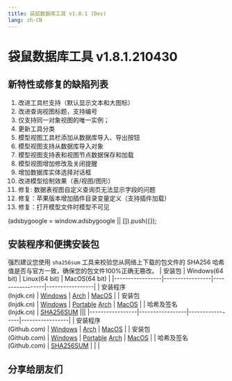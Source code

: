```yaml
---
title: 袋鼠数据库工具 v1.8.1 (Dev)
lang: zh-CN
---
```


# 袋鼠数据库工具 v1.8.1.210430

## 新特性或修复的缺陷列表
1. 改进工具栏支持（默认显示文本和大图标）
2. 改进查询视图标题，支持编号
3. 仅支持同一对象视图的唯一实例；
4. 更新工具分类
5. 模型视图工具栏添加从数据库导入、导出按钮
6. 模型视图支持从数据库导入对象
7. 模型视图支持表和视图节点数据保存和加载
8. 模型视图增加修改及关闭提醒
9. 增加数据库实体选择对话框
10. 改进模型绘制效果（表/视图/图形）
11. 修复: 数据表视图自定义查询页无法显示字段的问题
12. 修复：苹果版本增加插件目录变量定义（支持插件加载）
13. 修复：打开模型文件时模型不可见

<div>
    <script2 type="text/javascript" async="true" src="https://pagead2.googlesyndication.com/pagead/js/adsbygoogle.js" />
    <ins class="adsbygoogle"
        style="display:block; text-align:center;"
        data-ad-layout="in-article"
        data-ad-format="fluid"
        data-ad-client="ca-pub-3975819313740938"
        data-ad-slot="6760827895"></ins>
    <script2 type="text/javascript">
        (adsbygoogle = window.adsbygoogle || []).push({});
    </script2>
</div>


## 安装程序和便携安装包 <Badge text="链接已失效" type="warning"/>
强烈建议您使用 `sha256sum` 工具来校验您从网络上下载的包文件的 SHA256 哈希值是否与官方一致，确保您的包文件100%正确无篡改。
| 安装包          | Windows(64 bit) | Linux(64 bit)   | MacOS(64 bit)   |
|-----------------|-----------------|-----------------|-----------------|
| 安装程序<br/>(Injdk.cn) | [Windows](https://d4.injdk.cn/dbkangaroo/v1.8.1.210430/kangaroo-1.8.1.210430-AMD64.exe) | [Arch](https://d4.injdk.cn/dbkangaroo/v1.8.1.210430/kangaroo-1.8.1.210430-1-x86_64.pkg.tar.xz) | [MacOS](https://d4.injdk.cn/dbkangaroo/v1.8.1.210430/kangaroo-1.8.1.210430-macos.dmg) |
| 安装包<br/>(Injdk.cn)  | [Windows](https://d4.injdk.cn/dbkangaroo/v1.8.1.210430/kangaroo-1.8.1.210430-AMD64.7z) | [Portable](https://d4.injdk.cn/dbkangaroo/v1.8.1.210430/kangaroo-1.8.1.210430-portable-x86_64.tar.gz) [Arch](https://d4.injdk.cn/dbkangaroo/v1.8.1.210430/kangaroo-1.8.1.210430-arch.tar.gz) | [MacOS](https://d4.injdk.cn/dbkangaroo/v1.8.1.210430/kangaroo-1.8.1.210430-macos.tar.gz) |
| 哈希及签名<br/>(Injdk.cn) | [SHA256SUM](https://d4.injdk.cn/dbkangaroo/v1.8.1.210430/kangaroo-1.8.1.210430.sha256sum) |||
|-----------------|-----------------|-----------------|-----------------|
| 安装程序<br/>(Github.com) | [Windows](https://github.com/dbkangaroo/kangaroo/releases/download/v1.8.1.210430/kangaroo-1.8.1.210430-AMD64.exe) | [Arch](https://github.com/dbkangaroo/kangaroo/releases/download/v1.8.1.210430/kangaroo-1.8.1.210430-1-x86_64.pkg.tar.xz) | [MacOS](https://github.com/dbkangaroo/kangaroo/releases/download/v1.8.1.210430/kangaroo-1.8.1.210430-macos.dmg) |
| 安装包<br/>(Github.com)  | [Windows](https://github.com/dbkangaroo/kangaroo/releases/download/v1.8.1.210430/kangaroo-1.8.1.210430-AMD64.7z) | [Portable](https://github.com/dbkangaroo/kangaroo/releases/download/v1.8.1.210430/kangaroo-1.8.1.210430-portable-x86_64.tar.gz) [Arch](https://github.com/dbkangaroo/kangaroo/releases/download/v1.8.1.210430/kangaroo-1.8.1.210430-arch.tar.gz) | [MacOS](https://github.com/dbkangaroo/kangaroo/releases/download/v1.8.1.210430/kangaroo-1.8.1.210430-macos.tar.gz) |
| 哈希及签名<br/>(Github.com) | [SHA256SUM](https://github.com/dbkangaroo/kangaroo/releases/download/v1.8.1.210430/kangaroo-1.8.1.210430.sha256sum) | | |

## 分享给朋友们
<social-share :networks="['qq', 'weibo', 'douban', 'facebook', 'twitter', 'telegram', 'line', 'skype', 'linkedin']" />